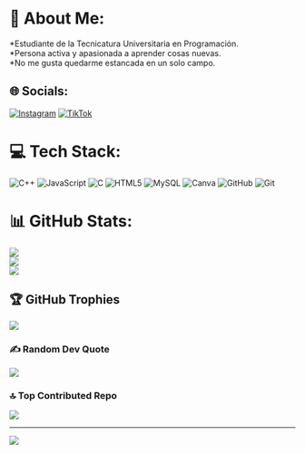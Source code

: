 # 💫 About Me:
*Estudiante de la Tecnicatura Universitaria en Programación.<br>*Persona activa y apasionada a aprender cosas nuevas. <br>*No me gusta quedarme estancada en un solo campo.<br>


## 🌐 Socials:
[![Instagram](https://img.shields.io/badge/Instagram-%23E4405F.svg?logo=Instagram&logoColor=white)](https://instagram.com/muriel_salbador) [![TikTok](https://img.shields.io/badge/TikTok-%23000000.svg?logo=TikTok&logoColor=white)](https://tiktok.com/@murielsalbador) 

# 💻 Tech Stack:
![C++](https://img.shields.io/badge/c++-%2300599C.svg?style=for-the-badge&logo=c%2B%2B&logoColor=white) ![JavaScript](https://img.shields.io/badge/javascript-%23323330.svg?style=for-the-badge&logo=javascript&logoColor=%23F7DF1E) ![C](https://img.shields.io/badge/c-%2300599C.svg?style=for-the-badge&logo=c&logoColor=white) ![HTML5](https://img.shields.io/badge/html5-%23E34F26.svg?style=for-the-badge&logo=html5&logoColor=white) ![MySQL](https://img.shields.io/badge/mysql-4479A1.svg?style=for-the-badge&logo=mysql&logoColor=white) ![Canva](https://img.shields.io/badge/Canva-%2300C4CC.svg?style=for-the-badge&logo=Canva&logoColor=white) ![GitHub](https://img.shields.io/badge/github-%23121011.svg?style=for-the-badge&logo=github&logoColor=white) ![Git](https://img.shields.io/badge/git-%23F05033.svg?style=for-the-badge&logo=git&logoColor=white)
# 📊 GitHub Stats:
![](https://github-readme-stats.vercel.app/api?username=MurielSalbador&theme=radical&hide_border=false&include_all_commits=false&count_private=false)<br/>
![](https://github-readme-streak-stats.herokuapp.com/?user=MurielSalbador&theme=radical&hide_border=false)<br/>
![](https://github-readme-stats.vercel.app/api/top-langs/?username=MurielSalbador&theme=radical&hide_border=false&include_all_commits=false&count_private=false&layout=compact)

## 🏆 GitHub Trophies
![](https://github-profile-trophy.vercel.app/?username=MurielSalbador&theme=radical&no-frame=false&no-bg=true&margin-w=4)

### ✍️ Random Dev Quote
![](https://quotes-github-readme.vercel.app/api?type=horizontal&theme=radical)

### 🔝 Top Contributed Repo
![](https://github-contributor-stats.vercel.app/api?username=MurielSalbador&limit=5&theme=dark&combine_all_yearly_contributions=true)

---
[![](https://visitcount.itsvg.in/api?id=MurielSalbador&icon=0&color=0)](https://visitcount.itsvg.in)

<!-- Proudly created with GPRM ( https://gprm.itsvg.in ) -->
